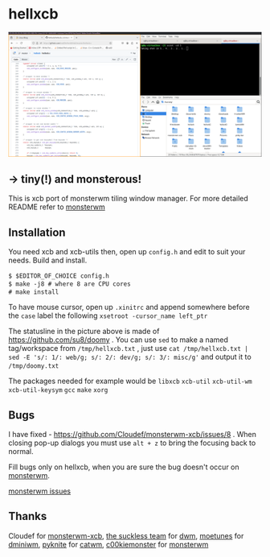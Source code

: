 hellxcb
=============

![](1pic.png)

→ tiny(!) and monsterous!
----------------------
This is xcb port of monsterwm tiling window manager.
For more detailed README refer to [monsterwm][]

Installation
------------

You need xcb and xcb-utils then,
open up `config.h`
and edit to suit your needs.
Build and install.

    $ $EDITOR_OF_CHOICE config.h
    $ make -j8 # where 8 are CPU cores
    # make install

To have mouse cursor, open up `.xinitrc` and append somewhere before the `case` label the following `xsetroot -cursor_name left_ptr`

The statusline in the picture above is made of https://github.com/su8/doomy . You can use `sed` to make a named tag/workspace from `/tmp/hellxcb.txt` , just use `cat /tmp/hellxcb.txt | sed -E 's/: 1/: web/g; s/: 2/: dev/g; s/: 3/: misc/g'` and output it to `/tmp/doomy.txt`

The packages needed for example would be
`libxcb` `xcb-util` `xcb-util-wm` `xcb-util-keysym` `gcc` `make` `xorg` 

Bugs
----

I have fixed - https://github.com/Cloudef/monsterwm-xcb/issues/8 . When closing pop-up dialogs you must use `alt + z` to bring the focusing back to normal.

Fill bugs only on hellxcb, when you are sure the bug doesn't occur on [monsterwm][].

[monsterwm issues][monsterwm-bug]

   [monsterwm-bug]: https://github.com/c00kiemon5ter/monsterwm/issues
   [monsterwm-xcb-bug]: https://github.com/Cloudef/monsterwm-xcb/issues

Thanks
------

Cloudef for [monsterwm-xcb](https://github.com/Cloudef/monsterwm-xcb),
[the suckless team][skls] for [dwm][],
[moetunes][] for [dminiwm][],
[pyknite][] for [catwm][],
[c00kiemonster][cookiemonster] for [monsterwm][]

  [skls]: http://suckless.org/
  [dwm]:  http://dwm.suckless.org/
  [moetunes]: https://github.com/moetunes
  [dminiwm]:  https://bbs.archlinux.org/viewtopic.php?id=126463
  [pyknite]: https://github.com/pyknite
  [catwm]:   https://github.com/pyknite/catwm
  [monsterwm]: https://github.com/c00kiemon5ter/monsterwm
  [cookiemonster]: https://github.com/c00kiemon5ter
  [monsterwm-xcb]: https://github.com/Cloudef/monsterwm-xcb
